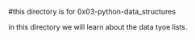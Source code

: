 #this directory is for 0x03-python-data_structures

in this directory we will learn about the data tyoe lists.
